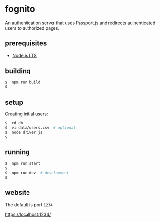 # fognito

An authentication server that uses Passport.js and redirects authenticated users to authorized pages.

## prerequisites

* [Node.js LTS](https://nodejs.org/en/)

## building

```bash
$  npm run build
$
```

## setup

Creating initial users:

```bash
$  cd db
$  vi data/users.csv  # optional
$  node driver.js
$
```

## running

```bash
$  npm run start
$
$  npm run dev  # development
$
```

## website

The default is port `1234`:

[https://localhost:1234/](https://localhost:1234/)
